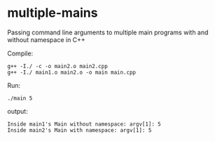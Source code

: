 # multiple-mains
Passing command line arguments to multiple main programs with and without namespace in C++

Compile:
```
g++ -I./ -c -o main2.o main2.cpp
g++ -I./ main1.o main2.o -o main main.cpp
```

Run:
```
./main 5
```

output:
```
Inside main1's Main without namespace: argv[1]: 5
Inside main2's Main with namespace: argv[1]: 5
```
